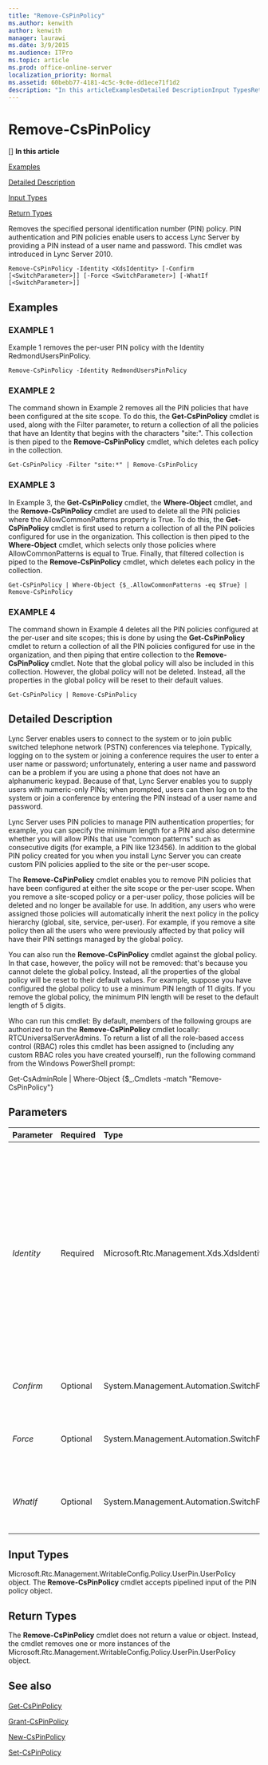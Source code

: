 ```yaml
---
title: "Remove-CsPinPolicy"
ms.author: kenwith
author: kenwith
manager: laurawi
ms.date: 3/9/2015
ms.audience: ITPro
ms.topic: article
ms.prod: office-online-server
localization_priority: Normal
ms.assetid: 60bebb77-4181-4c5c-9c0e-dd1ece71f1d2
description: "In this articleExamplesDetailed DescriptionInput TypesReturn Types"
---
```


# Remove-CsPinPolicy
[]
 **In this article**
  
[Examples](#sectionSection0)
  
[Detailed Description](#sectionSection1)
  
[Input Types](#sectionSection2)
  
[Return Types](#sectionSection3)
  
Removes the specified personal identification number (PIN) policy. PIN authentication and PIN policies enable users to access Lync Server by providing a PIN instead of a user name and password. This cmdlet was introduced in Lync Server 2010.
  
```
Remove-CsPinPolicy -Identity <XdsIdentity> [-Confirm [<SwitchParameter>]] [-Force <SwitchParameter>] [-WhatIf [<SwitchParameter>]]
```

## Examples
<a name="sectionSection0"> </a>

### EXAMPLE 1

Example 1 removes the per-user PIN policy with the Identity RedmondUsersPinPolicy.
  
```
Remove-CsPinPolicy -Identity RedmondUsersPinPolicy
```

### EXAMPLE 2

The command shown in Example 2 removes all the PIN policies that have been configured at the site scope. To do this, the **Get-CsPinPolicy** cmdlet is used, along with the Filter parameter, to return a collection of all the policies that have an Identity that begins with the characters "site:". This collection is then piped to the **Remove-CsPinPolicy** cmdlet, which deletes each policy in the collection. 
  
```
Get-CsPinPolicy -Filter "site:*" | Remove-CsPinPolicy
```

### EXAMPLE 3

In Example 3, the **Get-CsPinPolicy** cmdlet, the **Where-Object** cmdlet, and the **Remove-CsPinPolicy** cmdlet are used to delete all the PIN policies where the AllowCommonPatterns property is True. To do this, the **Get-CsPinPolicy** cmdlet is first used to return a collection of all the PIN policies configured for use in the organization. This collection is then piped to the **Where-Object** cmdlet, which selects only those policies where AllowCommonPatterns is equal to True. Finally, that filtered collection is piped to the **Remove-CsPinPolicy** cmdlet, which deletes each policy in the collection. 
  
```
Get-CsPinPolicy | Where-Object {$_.AllowCommonPatterns -eq $True} | Remove-CsPinPolicy
```

### EXAMPLE 4

The command shown in Example 4 deletes all the PIN policies configured at the per-user and site scopes; this is done by using the **Get-CsPinPolicy** cmdlet to return a collection of all the PIN policies configured for use in the organization, and then piping that entire collection to the **Remove-CsPinPolicy** cmdlet. Note that the global policy will also be included in this collection. However, the global policy will not be deleted. Instead, all the properties in the global policy will be reset to their default values. 
  
```
Get-CsPinPolicy | Remove-CsPinPolicy
```

## Detailed Description
<a name="sectionSection1"> </a>

Lync Server enables users to connect to the system or to join public switched telephone network (PSTN) conferences via telephone. Typically, logging on to the system or joining a conference requires the user to enter a user name or password; unfortunately, entering a user name and password can be a problem if you are using a phone that does not have an alphanumeric keypad. Because of that, Lync Server enables you to supply users with numeric-only PINs; when prompted, users can then log on to the system or join a conference by entering the PIN instead of a user name and password.
  
Lync Server uses PIN policies to manage PIN authentication properties; for example, you can specify the minimum length for a PIN and also determine whether you will allow PINs that use "common patterns" such as consecutive digits (for example, a PIN like 123456). In addition to the global PIN policy created for you when you install Lync Server you can create custom PIN policies applied to the site or the per-user scope.
  
The **Remove-CsPinPolicy** cmdlet enables you to remove PIN policies that have been configured at either the site scope or the per-user scope. When you remove a site-scoped policy or a per-user policy, those policies will be deleted and no longer be available for use. In addition, any users who were assigned those policies will automatically inherit the next policy in the policy hierarchy (global, site, service, per-user). For example, if you remove a site policy then all the users who were previously affected by that policy will have their PIN settings managed by the global policy. 
  
You can also run the **Remove-CsPinPolicy** cmdlet against the global policy. In that case, however, the policy will not be removed: that's because you cannot delete the global policy. Instead, all the properties of the global policy will be reset to their default values. For example, suppose you have configured the global policy to use a minimum PIN length of 11 digits. If you remove the global policy, the minimum PIN length will be reset to the default length of 5 digits. 
  
Who can run this cmdlet: By default, members of the following groups are authorized to run the **Remove-CsPinPolicy** cmdlet locally: RTCUniversalServerAdmins. To return a list of all the role-based access control (RBAC) roles this cmdlet has been assigned to (including any custom RBAC roles you have created yourself), run the following command from the Windows PowerShell prompt: 
  
Get-CsAdminRole | Where-Object {$_.Cmdlets -match "Remove-CsPinPolicy"}
  
## Parameters
<a name="sectionSection1"> </a>

|**Parameter**|**Required**|**Type**|**Description**|
|:-----|:-----|:-----|:-----|
| _Identity_ <br/> |Required  <br/> |Microsoft.Rtc.Management.Xds.XdsIdentity  <br/> |Unique identifier assigned to the policy when it was created. PIN policies can be assigned at the global, site, or per-user scope. To refer to the global instance, use this syntax: -Identity global. To refer to a policy at the site scope, use this syntax: -Identity site:Redmond. To refer to a policy at the per-user scope, use syntax similar to this: -Identity RedmondPINPolicy.  <br/> |
| _Confirm_ <br/> |Optional  <br/> |System.Management.Automation.SwitchParameter  <br/> |Prompts you for confirmation before executing the command.  <br/> |
| _Force_ <br/> |Optional  <br/> |System.Management.Automation.SwitchParameter  <br/> |Suppresses the display of any non-fatal error message that might occur when running the command.  <br/> |
| _WhatIf_ <br/> |Optional  <br/> |System.Management.Automation.SwitchParameter  <br/> |Describes what would happen if you executed the command without actually executing the command.  <br/> |
   
## Input Types
<a name="sectionSection2"> </a>

Microsoft.Rtc.Management.WritableConfig.Policy.UserPin.UserPolicy object. The **Remove-CsPinPolicy** cmdlet accepts pipelined input of the PIN policy object. 
  
## Return Types
<a name="sectionSection3"> </a>

The **Remove-CsPinPolicy** cmdlet does not return a value or object. Instead, the cmdlet removes one or more instances of the Microsoft.Rtc.Management.WritableConfig.Policy.UserPin.UserPolicy object. 
  
## See also
<a name="sectionSection3"> </a>

#### 

[Get-CsPinPolicy](get-cspinpolicy.md)
  
[Grant-CsPinPolicy](grant-cspinpolicy.md)
  
[New-CsPinPolicy](new-cspinpolicy.md)
  
[Set-CsPinPolicy](set-cspinpolicy.md)

